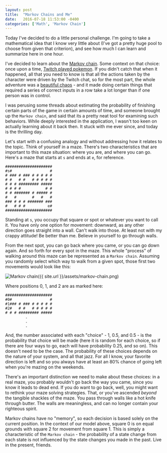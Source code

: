 ```yaml
---
layout: post
title:  "Markov Chains and Me"
date:   2016-07-18 11:53:00 -0400
categories: ['Math', 'Markov Chain']
---
```


Today I've decided to do a little personal challenge. I'm going to take a mathematical idea that I know very little about (I've got a pretty huge pool to choose from given that criterion), and see how much I can learn and summarize here in one hour.

I've decided to learn about the [Markov chain]. Some context on that choice: once upon a time, [Twitch played pokemon]. If you didn't catch that when it happened, all that you need to know is that all the actions taken by the character were driven by the Twitch chat, so for the most part, the whole adventure was a [beautiful chaos] - and it made doing certain things that required a series of correct inputs in a row take a lot longer than if one person was in control.

I was perusing some threads about estimating the probability of finishing certain parts of the game in certain amounts of time, and someone brought up the `Markov chain`, and said that its a pretty neat tool for examining such behaviors. While deeply interested in the application, I wasn't too keen on actually learning about it back then. It stuck with me ever since, and today is the thrilling day.

Let's start with a confusing analogy and without addressing how it relates to the topic. Think of yourself in a maze. There's two characteristics that are important to this maze situation: where you are, and where you can go. Here's a maze that starts at `s` and ends at `e`, for reference.

```
#####################
#s#                 #
# ### # ### # # # # #
# #   # #   # # # # #
# # # ######### #####
# # # #           # #
# # ####### # ##### #
#   #       #   #   #
### # # # ####### ###
#   # # #          e#
#####################
```

Standing at `s`, you occupy that square or spot or whatever you want to call it. You have only one option for movement: downward, as any other direction goes straight into a wall. Can't walk into those. At least not with my crappy attitude! Be better than me. Believe in yourself to go through walls.

From the next spot, you can go back where you came, or you can go down again. And so forth for every spot in the maze. This whole "process" of walking around this maze can be represented as a `Markov chain`. Assuming you randomly select which way to walk from a given spot, those first two movements would look like this:

![Markov chain]({{ site.url }}/assets/markov-chain.png)

Where positions 0, 1, and 2 are as marked here:

```
#####################
#0#                 #
#1### # ### # # # # #
#2#   # #   # # # # #
# # # ######### #####
         .
         .
         .
```

And, the number associated with each "choice" - 1, 0.5, and 0.5 - is the probability that choice will be made (here it is random for each choice, so if there are four ways to go, each will have probability 0.25, and so on). This doesn't need to be the case. The probability of these choices depends on the nature of your system, and all that jazz. For all I know, your favorite direction is left and so you always have at least an 80% chance of going left when you're mazing on the weekends.

There's an important distinction we need to make about these choices: in a real maze, you probably wouldn't go back the way you came, since you know it leads to dead end. If you do want to go back, well, you might want to rethink your maze solving strategies. That, or you've ascended _beyond_ the tangible shackles of the maze. You pass through walls like a hot knife through butter. The walls are meaningless, and can no longer contain your righteous spirit.

Markov chains have no "memory", so each decision is based solely on the current position. In the context of our model above, square 0 is on equal grounds with square 2 for movement from square 1. This is simply a characteristic of the `Markov chain` - the probability of a state change from each state is not influenced by the state changes you made in the past. Live in the present, friends.

[Twitch played pokemon]: https://www.youtube.com/watch?v=c6hmslQ90C8
[beautiful chaos]: https://www.youtube.com/watch?v=pTA0DSfrGZ0
[Markov chain]: https://en.wikipedia.org/wiki/Markov_chain
